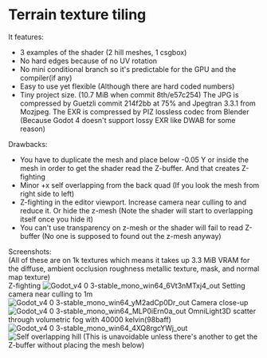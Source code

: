 # Terrain texture tiling
 
It features:
- 3 examples of the shader (2 hill meshes, 1 csgbox)
- No hard edges because of no UV rotation
- No mini conditional branch so it's predictable for the GPU and the compiler(if any)
- Easy to use yet flexible (Although there are hard coded numbers)
- Tiny project size. (10.7 MiB when commit 8th/e57c254) The JPG is compressed by Guetzli commit 214f2bb at 75% and Jpegtran 3.3.1 from Mozjpeg. The EXR is compressed by PIZ lossless codec from Blender (Because Godot 4 doesn't support lossy EXR like DWAB for some reason)

Drawbacks:
- You have to duplicate the mesh and place below -0.05 Y or inside the mesh in order to get the shader read the Z-buffer. And that creates Z-fighting
- Minor +x self overlapping from the back quad (If you look the mesh from right side to left)
- Z-fighting in the editor viewport. Increase camera near culling to and reduce it. Or hide the z-mesh (Note the shader will start to overlapping itself once you hide it)
- You can't use transparency on z-mesh or the shader will fail to read Z-buffer (No one is supposed to found out the z-mesh anyway)

Screenshots:  
(All of these are on 1k textures which means it takes up 3.3 MiB VRAM for the diffuse, ambient occlusion roughness metallic texture, mask, and normal map texture)  
Z-fighting
![Godot_v4 0 3-stable_mono_win64_6Vt3nMTxj4_out](https://github.com/baiango/terrain-texture-tiling/assets/105705580/9323d065-08d2-4be4-8af5-5b469c75dad9)
Setting camera near culling to 1m  
![Godot_v4 0 3-stable_mono_win64_yM2adCp0Dr_out](https://github.com/baiango/terrain-texture-tiling/assets/105705580/37c0e92e-a3cf-4e2a-b797-d6c05c86bafe)
Camera close-up
![Godot_v4 0 3-stable_mono_win64_MLP0iErn0a_out](https://github.com/baiango/terrain-texture-tiling/assets/105705580/614bf17d-de64-4007-ab85-7d5774c7e2a3)
OmniLight3D scatter through volumetric fog with 40000 kelvin(98baff)
![Godot_v4 0 3-stable_mono_win64_4XQ8rgcYWj_out](https://github.com/baiango/terrain-texture-tiling/assets/105705580/b148d989-ed64-4b57-bf1f-d72128f1788b)
![Self overlapping hill](https://github.com/baiango/terrain-texture-tiling/assets/105705580/49786963-2846-4f4e-8dc4-24d938745920) (This is unavoidable unless there's another to get the Z-buffer without placing the mesh below)

